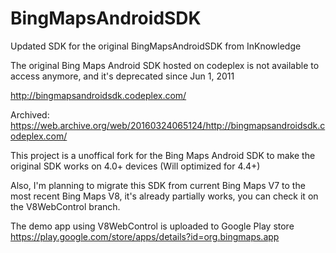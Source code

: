 # BingMapsAndroidSDK
Updated SDK for the original BingMapsAndroidSDK from InKnowledge

The original Bing Maps Android SDK hosted on codeplex is not available to access anymore, and it's deprecated since Jun 1, 2011

http://bingmapsandroidsdk.codeplex.com/

Archived: https://web.archive.org/web/20160324065124/http://bingmapsandroidsdk.codeplex.com/

This project is a unoffical fork for the Bing Maps Android SDK to make the original SDK works on 4.0+ devices (Will optimized for 4.4+)

Also, I'm planning to migrate this SDK from current Bing Maps V7 to the most recent Bing Maps V8, it's already partially works, you can check it on the V8WebControl branch.

The demo app using V8WebControl is uploaded to Google Play store
https://play.google.com/store/apps/details?id=org.bingmaps.app

